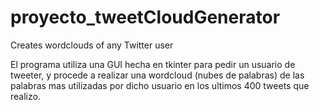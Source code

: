 # proyecto_tweetCloudGenerator
Creates wordclouds of any Twitter user

El programa utiliza una GUI hecha en tkinter para pedir un usuario de tweeter, y procede a realizar una wordcloud (nubes de palabras) de las palabras
mas utilizadas por dicho usuario en los ultimos 400 tweets que realizo.

